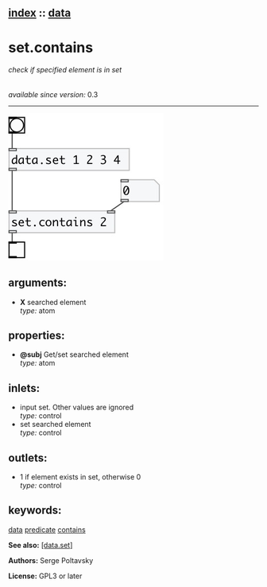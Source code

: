 [index](index.html) :: [data](category_data.html)
---

# set.contains

###### check if specified element is in set

*available since version:* 0.3

---




[![example](../examples/img/set.contains.jpg)](../examples/pd/set.contains.pd)



## arguments:

* **X**
searched element<br>
_type:_ atom<br>





## properties:

* **@subj** 
Get/set searched element<br>
_type:_ atom<br>



## inlets:

* input set. Other values are ignored<br>
_type:_ control
* set searched element<br>
_type:_ control



## outlets:

* 1 if element exists in set, otherwise 0<br>
_type:_ control



## keywords:

[data](keywords/data.html)
[predicate](keywords/predicate.html)
[contains](keywords/contains.html)



**See also:**
[\[data.set\]](data.set.html)




**Authors:** Serge Poltavsky




**License:** GPL3 or later





